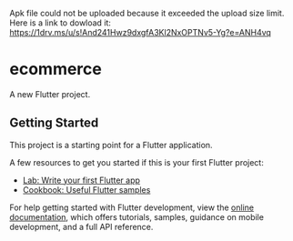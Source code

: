 Apk file could not be uploaded because it exceeded the upload size limit. Here is a link to dowload it:  https://1drv.ms/u/s!And241Hwz9dxgfA3Kl2NxOPTNv5-Yg?e=ANH4vq
# ecommerce

A new Flutter project.

## Getting Started

This project is a starting point for a Flutter application.

A few resources to get you started if this is your first Flutter project:

- [Lab: Write your first Flutter app](https://docs.flutter.dev/get-started/codelab)
- [Cookbook: Useful Flutter samples](https://docs.flutter.dev/cookbook)

For help getting started with Flutter development, view the
[online documentation](https://docs.flutter.dev/), which offers tutorials,
samples, guidance on mobile development, and a full API reference.

